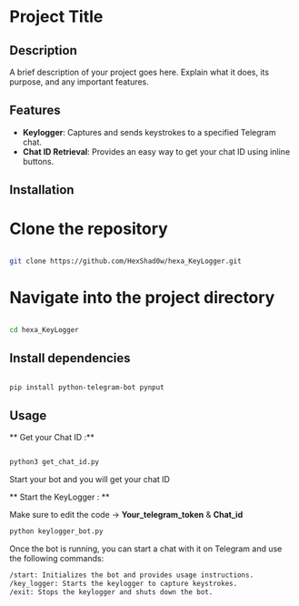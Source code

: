 # Project Title

## Description
A brief description of your project goes here. Explain what it does, its purpose, and any important features.

## Features

- **Keylogger**: Captures and sends keystrokes to a specified Telegram chat.
- **Chat ID Retrieval**: Provides an easy way to get your chat ID using inline buttons.


## Installation

# Clone the repository

```bash

git clone https://github.com/HexShad0w/hexa_KeyLogger.git
```
# Navigate into the project directory

```bash

cd hexa_KeyLogger

```

## Install dependencies

```bash

pip install python-telegram-bot pynput

```


## Usage 

** Get your Chat ID :**

```bash

python3 get_chat_id.py
```
Start your bot and you will get your chat ID

** Start the KeyLogger : **

Make sure to edit the code -> **Your_telegram_token** & **Chat_id**

```bash
python keylogger_bot.py
```
Once the bot is running, you can start a chat with it on Telegram and use the following commands:

```bash
/start: Initializes the bot and provides usage instructions.
/key_logger: Starts the keylogger to capture keystrokes.
/exit: Stops the keylogger and shuts down the bot.

```

